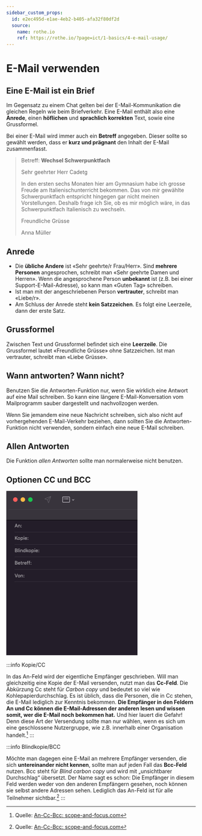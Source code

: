 ```yaml
---
sidebar_custom_props:
  id: e2ec495d-e1ae-4eb2-b405-afa32f80df2d
  source:
    name: rothe.io
    ref: https://rothe.io/?page=ict/1-basics/4-e-mail-usage/
---
```


# E-Mail verwenden

## Eine E-Mail ist ein Brief

Im Gegensatz zu einem Chat gelten bei der E-Mail-Kommunikation die gleichen Regeln wie beim Briefverkehr. Eine E-Mail enthält also eine **Anrede**, einen **höflichen** und **sprachlich korrekten** Text, sowie eine Grussformel.

Bei einer E-Mail wird immer auch ein **Betreff** angegeben. Dieser sollte so gewählt werden, dass er **kurz und prägnant** den Inhalt der E-Mail zusammenfasst.

> Betreff: **Wechsel Schwerpunktfach**
>
> Sehr geehrter Herr Cadetg
>
> In den ersten sechs Monaten hier am Gymnasium habe ich grosse Freude am Italienischunterricht bekommen. Das von mir gewählte Schwerpunktfach entspricht hingegen gar nicht meinen Vorstellungen. Deshalb frage ich Sie, ob es mir möglich wäre, in das Schwerpunktfach Italienisch zu wechseln.
>
> Freundliche Grüsse
>
> Anna Müller

## Anrede

- Die **übliche Andere** ist «Sehr geehrte/r Frau/Herr». Sind **mehrere Personen** angesprochen, schreibt man «Sehr geehrte Damen und Herren». Wenn die angesprochene Person **unbekannt** ist (z.B. bei einer Support-E-Mail-Adresse), so kann man «Guten Tag» schreiben.
- Ist man mit der angeschriebenen Person **vertrauter**, schreibt man «Liebe/r».
- Am Schluss der Anrede steht **kein Satzzeichen**. Es folgt eine Leerzeile, dann der erste Satz.

## Grussformel

Zwischen Text und Grussformel befindet sich eine **Leerzeile**. Die Grussformel lautet «Freundliche Grüsse» ohne Satzzeichen. Ist man vertrauter, schreibt man «Liebe Grüsse».

## Wann antworten? Wann nicht?

Benutzen Sie die Antworten-Funktion nur, wenn Sie wirklich eine Antwort auf eine Mail schreiben. So kann eine längere E-Mail-Konversation vom Mailprogramm sauber dargestellt und nachvollzogen werden.

Wenn Sie jemandem eine neue Nachricht schreiben, sich also nicht auf vorhergehenden E-Mail-Verkehr beziehen, dann sollten Sie die Antworten-Funktion nicht verwenden, sondern einfach eine neue E-Mail schreiben.

## Allen Antworten
Die Funktion *allen Antworten* sollte man normalerweise nicht benutzen.

## Optionen CC und BCC

![Optionen im Mailprogramm](images/mail-programm.png)

:::info Kopie/CC

In das An-Feld wird der eigentliche Empfänger geschrieben. Will man gleichzeitig eine Kopie der E-Mail versenden, nutzt man das **Cc-Feld**. Die Abkürzung Cc steht für *Carbon copy* und bedeutet so viel wie Kohlepapierdurchschlag. Es ist üblich, dass die Personen, die in Cc stehen, die E-Mail lediglich zur Kenntnis bekommen. **Die Empfänger in den Feldern An und Cc können die E-Mail-Adressen der anderen lesen und wissen somit, wer die E-Mail noch bekommen hat.** Und hier lauert die Gefahr! Denn diese Art der Versendung sollte man nur wählen, wenn es sich um eine geschlossene Nutzergruppe, wie z.B. innerhalb einer Organisation handelt.[^1]
:::

:::info Blindkopie/BCC

Möchte man dagegen eine E-Mail an mehrere Empfänger versenden, die sich **untereinander nicht kennen**, sollte man auf jeden Fall das **Bcc-Feld** nutzen. Bcc steht für *Blind carbon copy* und wird mit „unsichtbarer Durchschlag“ übersetzt. Der Name sagt es schon: Die Empfänger in diesem Feld werden weder von den anderen Empfängern gesehen, noch können sie selbst andere Adressen sehen. Lediglich das An-Feld ist für alle Teilnehmer sichtbar.[^1]
:::


[^1]: Quelle: [An-Cc-Bcc: scope-and-focus.com](https://www.scope-and-focus.com/datenschutzberatung/faq/datenschutz-fachaufsaetze-bdsg/an-cc-bcc-an-wen-geht-die-e-mail/)
